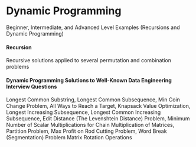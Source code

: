 # Dynamic Programming 
Beginner, Intermediate, and Advanced Level Examples (Recursions and Dynamic Programming) 


#### Recursion 
Recursive solutions applied to several permutation and combination problems


#### Dynamic Programming Solutions to Well-Known Data Engineering Interview Questions
Longest Common Substring, 
Longest Common Subsequence, 
Min Coin Change Problem, 
All Ways to Reach a Target, 
Knapsack Value Optimization, 
Longest Increasing Subsequence, 
Longest Common Increasing Subsequence, 
Edit Distance (The Levenshtein Distance) Problem, 
Minimum Number of Scalar Multiplications for Chain Multiplication of Matrices, 
Partition Problem, 
Max Profit on Rod Cutting Problem, 
Word Break (Segmentation) Problem
Matrix Rotation Operations
